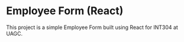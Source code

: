 # Employee Form (React)

This project is a simple Employee Form built using React for INT304 at UAGC.
